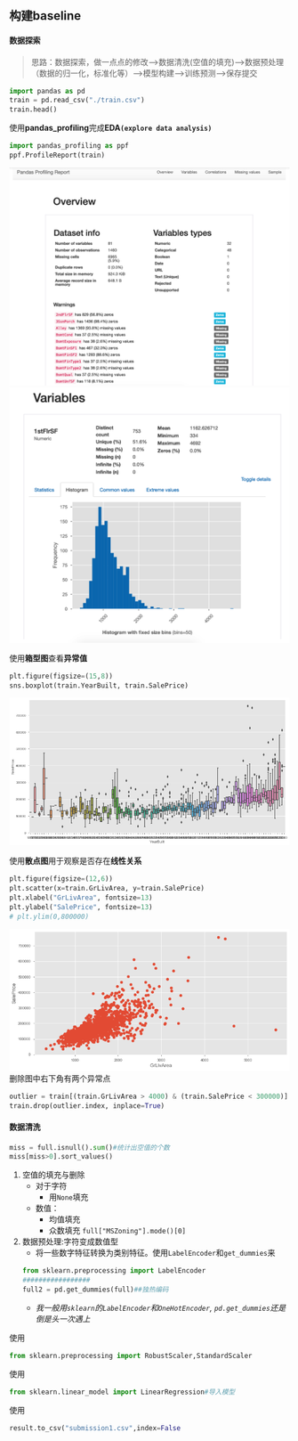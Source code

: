 ## 构建baseline

#### 数据探索

>思路：数据探索，做一点点的修改-->数据清洗(空值的填充)-->数据预处理（数据的归一化，标准化等）-->模型构建-->训练预测-->保存提交

```python
import pandas as pd
train = pd.read_csv("./train.csv")
train.head()
```

使用**pandas_profiling**完成**EDA`(explore data analysis)`**
```python
import pandas_profiling as ppf
ppf.ProfileReport(train) 
```
![](./assets/1.png)
![](./assets/2.png)

使用**箱型图**查看**异常值**
```python
plt.figure(figsize=(15,8))
sns.boxplot(train.YearBuilt, train.SalePrice)
```
![](./assets/3.png)

使用**散点图**用于观察是否存在**线性关系**
```python
plt.figure(figsize=(12,6))
plt.scatter(x=train.GrLivArea, y=train.SalePrice)
plt.xlabel("GrLivArea", fontsize=13)
plt.ylabel("SalePrice", fontsize=13)
# plt.ylim(0,800000)
```
![](./assets/4.png)
删除图中右下角有两个异常点
```python
outlier = train[(train.GrLivArea > 4000) & (train.SalePrice < 300000)]
train.drop(outlier.index, inplace=True)
```

#### 数据清洗

```python
miss = full.isnull().sum()#统计出空值的个数
miss[miss>0].sort_values()
```

1. 空值的填充与删除
    + 对于字符
        + 用`None`填充
    + 数值：
        + 均值填充
        + 众数填充 `full["MSZoning"].mode()[0]`
2. 数据预处理:字符变成数值型
    + 将一些数字特征转换为类别特征。使用`LabelEncoder`和`get_dummies`来
    ```python
    from sklearn.preprocessing import LabelEncoder
    #################
    full2 = pd.get_dummies(full)##独热编码
    ```
    + *我一般用`sklearn`的`LabelEncoder`和`OneHotEncoder`, `pd.get_dummies`还是倒是头一次遇上*



使用
```python
from sklearn.preprocessing import RobustScaler,StandardScaler
```

使用
```python
from sklearn.linear_model import LinearRegression#导入模型
```


使用
```python
result.to_csv("submission1.csv",index=False
```
